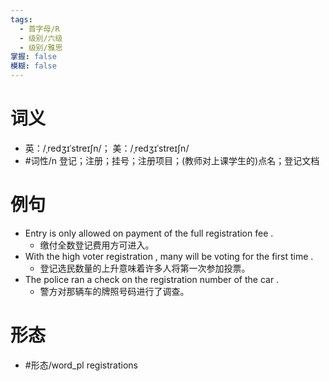 ```yaml
---
tags:
  - 首字母/R
  - 级别/六级
  - 级别/雅思
掌握: false
模糊: false
---
```

# 词义
- 英：/ˌredʒɪˈstreɪʃn/； 美：/ˌredʒɪˈstreɪʃn/
- #词性/n  登记；注册；挂号；注册项目；(教师对上课学生的)点名；登记文档
# 例句
- Entry is only allowed on payment of the full registration fee .
	- 缴付全数登记费用方可进入。
- With the high voter registration , many will be voting for the first time .
	- 登记选民数量的上升意味着许多人将第一次参加投票。
- The police ran a check on the registration number of the car .
	- 警方对那辆车的牌照号码进行了调查。
# 形态
- #形态/word_pl registrations
